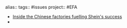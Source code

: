 alias::
tags:: #issues 
project:: #EFA

- [Inside the Chinese factories fuelling Shein's success](https://www.bbc.com/news/articles/cdrylgvr77jo)
-